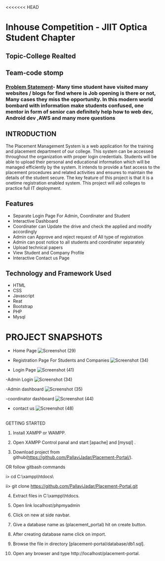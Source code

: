 <<<<<<< HEAD
# Inhouse Competition - JIIT Optica Student Chapter
## Topic-College Realted

## Team-code stomp


### [Problem Statement]()- Many time student have visited many websites / blogs for find where is Job opening is there or not, Many cases they miss the opportunity. In this modern world bombard with information make students confused, one mentor in form of senior can definitely help how to web dev, Android dev ,AWS and many more questions 




## INTRODUCTION

The Placement Management System is a web application for the training and  placement department of our college. This system can be accessed throughout the  organization with proper login credentials. Students will be able to upload their  personal and educational information which will be managed efficiently by the  system. It intends to provide a fast access to the placement procedures and related  activities and ensures to maintain the details of the student secure. The key feature of  this project is that it is a onetime registration enabled system. This project will aid  colleges to practice full IT deployment.


## Features
- Separate Login Page For Admin, Coordinater and Student
- Interactive Dashboard
- Coordinater can Update the drive and check the applied and modify accordingly
- Admin can Approve and reject request of All type of registration 
- Admin can post notice to all students and coordinater separately
- Upload technical papers
- View Student and Company Profile
- Interactive Contact us Page



## Technology and Framework Used
- HTML
- CSS
- Javascript
- Reat
- Bootstrap
- PHP
- Mysql

# PROJECT SNAPSHOTS

- Home Page ![Screenshot (29)](https://github.com/user-attachments/assets/30590477-6cc5-4cab-8ea2-7e689e85b576)

- Registration Page For Students and Companies ![Screenshot (34)](https://github.com/user-attachments/assets/18a769bc-017f-4797-a2a1-5d31b2f1402a)

- Login Page ![Screenshot (41)](https://github.com/user-attachments/assets/58f93714-4aa3-4ff6-bdfc-f880dca93602)
 
-Admin Login ![Screenshot (34)](https://github.com/user-attachments/assets/cf35f832-3769-4ac7-b9f4-c0ee70ced8aa)

-Admin dashboard ![Screenshot (35)](https://github.com/user-attachments/assets/bc2aede7-03e1-4a02-93f8-d8627e64b4a5)

-coordinator dashboard ![Screenshot (44)](https://github.com/user-attachments/assets/9fea51e3-c6c0-48b2-8ef0-338fe6df0a58)

- contact us ![Screenshot (48)](https://github.com/user-attachments/assets/8b16b83e-bec9-4dfa-9291-e5daa483b942)

<br>
GETTING STARTED

1. Install XAMPP or WAMPP.

2. Open XAMPP Control panal and start [apache] and [mysql] .

3. Download project from github(https://github.com/PallaviJadar/Placement-Portal/).

OR follow gitbash commands

i> cd C:\\xampp\htdocs\

ii> git clone https://github.com/PallaviJadar/Placement-Portal.git

4. Extract files in C:\xampp\htdocs.

5. Open link localhost/phpmyadmin

6. Click on new at side navbar.

7. Give a database name as (placement_portal) hit on create button.

8. After creating database name click on import.

9. Browse the file in directory [placement-portal/database/db1.sql].

10. Open any browser and type http://localhost/placement-portal.






















